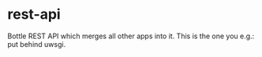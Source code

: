 rest-api
========

Bottle REST API which merges all other apps into it. This is the one you e.g.: put behind uwsgi.